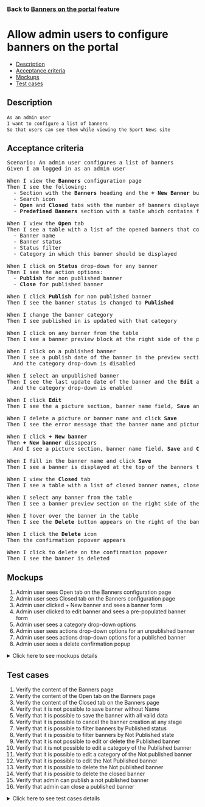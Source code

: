 ### Back to [Banners on the portal](../../) feature

# Allow admin users to configure banners on the portal

- [Description](#description)
- [Acceptance criteria](#acceptance-criteria)
- [Mockups](#mockups)
- [Test cases](#test-cases)

## Description

    As an admin user
    I want to configure a list of banners
    So that users can see them while viewing the Sport News site

## Acceptance criteria

<pre>
Scenario: An admin user configures a list of banners
Given I am logged in as an admin user

When I view the <b>Banners</b> configuration page
Then I see the following:
  - Section with the <b>Banners</b> heading and the <b>+ New Banner</b> button under the header section
  - Search icon
  - <b>Open</b> and <b>Closed</b> tabs with the number of banners displayed next to the tab name, and the list of banners below
  - <b>Predefined Banners</b> section with a table which contains four predefined banners: <b>Facebook Video</b>, <b>Facebook Post</b>, <b>Lifestyle</b>, <b>Dealbook</b> with <b>Show/Hide</b> toggle for each of them

When I view the <b>Open</b> tab
Then I see a table with a list of the opened banners that contains:
  - Banner name
  - Banner status
  - Status filter
  - Category in which this banner should be displayed

When I click on <b>Status</b> drop-down for any banner
Then I see the action options:
  - <b>Publish</b> for non published banner
  - <b>Close</b> for published banner

When I click <b>Publish</b> for non published banner
Then I see the banner status is changed to <b>Published</b>

When I change the banner category
Then I see published in is updated with that category

When I click on any banner from the table
Then I see a banner preview block at the right side of the page with a banner photo

When I click on a published banner
Then I see a publish date of the banner in the preview section
  And the category drop-down is disabled

When I select an unpublished banner
Then I see the last update date of the banner and the <b>Edit</b> and <b>Delete</b> buttons in the preview section
  And the category drop-down is enabled

When I click <b>Edit</b>
Then I see the a picture section, banner name field, <b>Save</b> and <b>Delete</b> buttons

When I delete a picture or banner name and click <b>Save</b>
Then I see the error message that the banner name and picture must be present

When I click <b>+ New banner</b>
Then <b>+ New banner</b> dissapears
  And I see a picture section, banner name field, <b>Save</b> and <b>Cancel</b> buttons

When I fill in the banner name and click <b>Save</b>
Then I see a banner is displayed at the top of the banners table in <b>Not published</b> status and a fist category from the categories list is defaulted

When I view the <b>Closed</b> tab
Then I see a table with a list of closed banner names, close date, and category it was published in

When I select any banner from the table
Then I see a banner preview section on the right side of the page with a banner photo

When I hover over the banner in the table
Then I see the <b>Delete</b> button appears on the right of the banner row

When I click the <b>Delete</b> icon
Then the confirmation popover appears

When I click to delete on the confirmation popover
Then I see the banner is deleted
</pre>

## Mockups

1. Admin user sees Open tab on the Banners configuration page
2. Admin user sees Closed tab on the Banners configuration page
3. Admin user clicked + New banner and sees a banner form
4. Admin user clicked to edit banner and sees a pre-populated banner form
5. Admin user sees a category drop-down options
6. Admin user sees actions drop-down options for an unpublished banner
7. Admin user sees actions drop-down options for a published banner
8. Admin user sees a delete confirmation popup

<details>
  <summary>Click here to see mockups details</summary>

**1. Admin user sees Open tab on the Banners configuration page:**

![Admin user sees Open tab on the Banners configuration page](/products/sport_news_portal/web_application_features/banners/images/banners_open_tab.png)

**2. Admin user sees Closed tab on the Banners configuration page:**

![Admin user sees Closed tab on the Banners configuration page](/products/sport_news_portal/web_application_features/banners/images/banners_closed_tab.png)

**3. Admin user clicked + New banner and sees a banner form:**

![Admin user clicked + New banner and sees a banner form](/products/sport_news_portal/web_application_features/banners/images/new_banner_form.png)

**4. Admin user clicked + New banner and sees a banner form:**

![Admin user clicked + New banner and sees a banner form](/products/sport_news_portal/web_application_features/banners/images/edit_banner_form.png)

**5. Admin user sees a category drop-down options:**

![Admin user sees a category drop-down options](/products/sport_news_portal/web_application_features/banners/images/banner_category_options.png)

**6. Admin user sees actions drop-down options for an unpublished banner:**

![Admin user sees actions drop-down options for an unpublished banner](/products/sport_news_portal/web_application_features/banners/images/unpublished_banner_actions.png)

**7. Admin user sees actions drop-down options for a published banner:**

![Admin user sees actions drop-down options for a published banner](/products/sport_news_portal/web_application_features/banners/images/published_banner_actions.png)

**8. Admin user sees a delete confirmation popup:**

![Admin user sees a delete confirmation popup](/products/sport_news_portal/web_application_features/banners/images/delete_confirmation.png)

</details>

## Test cases

1. Verify the content of the Banners page
2. Verify the content of the Open tab on the Banners page
3. Verify the content of the Closed tab on the Banners page
4. Verify that it is not possible to save banner without Name
5. Verify that it is possible to save the banner with all valid data
6. Verify that it is possible to cancel the banner creation at any stage
7. Verify that it is possible to filter banners by Published status
8. Verify that it is possible to filter banners by Not Published state
9. Verify that it is not possible to edit or delete the Published banner
10. Verify that it is not possible to edit a category of the Published banner
11. Verify that it is possible to edit a category of the Not published banner
12. Verify that it is possible to edit the Not Published banner
13. Verify that it is possible to delete the Not published banner
14. Verify that it is possible to delete the closed banner
15. Verify that admin can publish a not published banner
16. Verify that admin can close a published banner

<details>
  <summary>Click here to see test cases details</summary>

### **#1. Verify the content of the Banners page**

|Preconditions|Steps|Expected result
--------------|-----|----------
|- Log in by admin account</br>- Go to the <b>Banners</b> configuration page|1) Examine the tabs on the page|1) There are two tabs: <b>Open</b> and <b>Closed</b>. The <b>Open</b> tab is active by default. Also, there is a <b>Predefined Banners</b> section with default banners <b>Facebook Video, Facebook Post, Lifestyle, Dealbook</b> with <b>Show/Hide toggle</b> for each of them|

### **#2. Verify the content of the Open tab on the Banners page**

|Preconditions|Steps|Expected result
--------------|-----|----------
|- Log in by admin account</br>- Go to the <b>Banners</b> configuration page|1) Observe the content of the <b>Open</b> tab|1) There is a table with 3 columns: <b>Banner name</b>, <b>Status (Published/Not published)</b>, <b>Publish in</b> (category)|

### **#3. Verify the content of the Closed tab on the Banners page**

|Preconditions|Steps|Expected result
--------------|-----|----------
|- Log in by admin account</br>- Go to the <b>Banners</b> configuration page|1) Observe the content of the <b>Closed</b> tab|1) There is a table with 3 columns: <b>Banner name</b>, <b>Closed date</b>, <b>Publish in</b> (category). The <b>Delete</b> icon appears in each column when hovering over|

### **#4. Verify that it is not possible to save banner without Name**

|Preconditions|Steps|Expected result
--------------|-----|----------
|- Log in by admin account</br>- Go to the <b>Banners</b> configuration page|1) Click the <b>New Banner</b> button</br>2) Leave the <b>Name</b> field empty</br>3) Click <b>Save</b> button|3) An error message appears. The banner is not saved|

### **#5. Verify that it is possible to save the banner with all valid data**

|Preconditions|Steps|Expected result
--------------|-----|----------
|- Log in by admin account</br>- Go to the <b>Banners</b> configuration page|1) Click the <b>New Banner</b> button</br>2) Fill in the <b>Name</b> field</br>3) Upload the photo</br>4) Click <b>Save</b> button|4) The banner is saved and appears on the <b>Open</b> tab in the <b>Not published</b> status|

### **#6. Verify that it is possible to cancel the banner creation at any stage**

|Preconditions|Steps|Expected result
--------------|-----|----------
|- Log in by admin account</br>- Go to the <b>Banners</b> configuration page|1) Click the <b>New Banner</b> button</br>2) Enter a banner’s name</br>3) Upload a photo</br>4) Click <b>Cancel</b>|4) Banner is not saved and doesn’t appear in the <b>Open</b> tab|

### **#7. Verify that it is possible to filter banners by Published status**

|Preconditions|Steps|Expected result
--------------|-----|----------
|- Log in by admin account</br>- Go to the <b>Banners</b> configuration page|1) Click <b>Status</b> filter</br>2) Select <b>Published</b>|2) Only published banners are shown in the table|

### **#8. Verify that it is possible to filter banners by Not Published state**

|Preconditions|Steps|Expected result
--------------|-----|----------
|- Log in by admin account</br>- Go to the <b>Banners</b> configuration page|1) Click <b>Status</b> filter</br>2) Select <b>Not Published</b>|2) Only non-published banners are shown in the table|

### **#9. Verify that it is not possible to edit or delete the Published banner**

|Preconditions|Steps|Expected result
--------------|-----|----------
|- Log in by admin account</br>- Go to the <b>Banners</b> configuration page</br>- There are published banners|1) Click on a published banner|1) In the banner section on the right side and information about the banner appears. There is a <b>Name</b>, <b>Picture</b>, and <b>Creation Date</b>. No possibility to edit or delete|

### **#10. Verify that it is not possible to edit a category of the Published banner**

|Preconditions|Steps|Expected result
--------------|-----|----------
|- Log in by admin account</br>- Go to the <b>Banners</b> configuration page</br>- There is a published banner|1) Click on the published banner</br>2) Try to change the category|2) It is not possible to change the category for the banner|

### **#11. Verify that it is possible to edit a category of the Not published banner**

|Preconditions|Steps|Expected result
--------------|-----|----------
|- Log in by admin account</br>- Go to the <b>Banners</b> configuration page</br>- There is an unpublished banner|1) Click on the unpublished banner</br>2) Change the category|2) The category is changed|

### **#12. Verify that it is possible to edit the Not Published banner**

|Preconditions|Steps|Expected result
--------------|-----|----------
|- Log in by admin account</br>- Go to the <b>Banners</b> configuration page</br>- There is an unpublished banner|1) Click on the unpublished banner</br>2) Click <b>Edit</b></br>3) Edit name</br>4) Upload new picture</br>5) Click <b>Save</b> button|5) All changes are saved. The banner appears on the <b>Open</b> tab with the <b>Not published</b> status|

### **#13. Verify that it is possible to delete the Not published banner**

|Preconditions|Steps|Expected result
--------------|-----|----------
|- Log in by admin account</br>- Go to the <b>Banners</b> configuration page</br>- There is an unpublished banner|1) Click on the unpublished banner</br>2) Click <b>Delete</b> button</br>3) On the confirmation message, click <b>Delete</b> button|3) The banner is removed from the <b>Open</b> tab|

### **#14. Verify that it is possible to delete the closed banner**

|Preconditions|Steps|Expected result
--------------|-----|----------
|- Log in by admin account</br>- Go to the <b>Banners</b> configuration page</br>- There is a closed banner|1) Click the <b>Closed</b> tab</br>2) Click on a banner</br>3) Click <b>Delete</b> button</br>4) On the confirmation message, click <b>Delete</b> button|4) The banner is removed from the <b>Closed</b> tab|

### **#15. Verify that admin can publish a not published banner**

|Preconditions|Steps|Expected result
--------------|-----|----------
|- Log in by admin account</br>- Go to the <b>Banners</b> configuration page</br>- There is an unpublished banner|1) Click on a not published banner</br>2) Click the <b>Publish</b> action|2) Banner state is changed to <b>Published</b>. The banner is available for users in the right category|

### **#16. Verify that admin can close a published banner**

|Preconditions|Steps|Expected result
--------------|-----|----------
|- Log in by admin account</br>- Go to the <b>Banners</b> configuration page</br>- There is a published banner|1) Click on a published banner</br>2) Click the <b>Close</b> action|2) The banner moved to the Closed tab. The banner is not available for users in the category|

</details>
